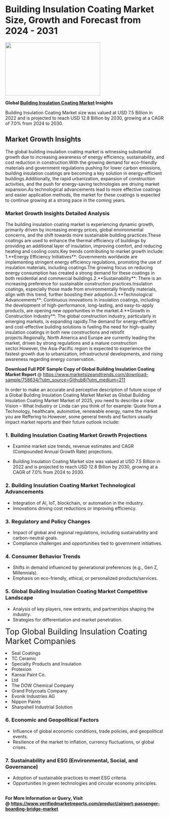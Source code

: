 <H1>Building Insulation Coating Market Size, Growth and Forecast from 2024 - 2031</H1><img class="aligncenter size-medium wp-image-584254" src="https://thirdeyenews.in/wp-content/uploads/2024/09/Global-Market-Research-300x168.jpeg" alt="" width="300" height="168" /><p><strong>Global&nbsp;<a href="https://www.marketsizeandtrends.com/download-sample/758634/?utm_source=Github8j?utm_medium=211">Building Insulation Coating Market</a> Insights</strong></p><p>Building Insulation Coating Market size was valued at USD 7.5 Billion in 2022 and is projected to reach USD 12.8 Billion by 2030, growing at a CAGR of 7.0% from 2024 to 2030.</p><p><h2>Market Growth Insights</h2> The global building insulation coating market is witnessing substantial growth due to increasing awareness of energy efficiency, sustainability, and cost reduction in construction.With the growing demand for eco-friendly materials and government regulations pushing for lower carbon emissions, building insulation coatings are becoming a key solution in energy-efficient buildings.Additionally, the rapid urbanization, expansion of construction activities, and the push for energy-saving technologies are driving market expansion.As technological advancements lead to more effective coatings and easier application methods, the market for these coatings is expected to continue growing at a strong pace in the coming years.<h3>Market Growth Insights Detailed Analysis</h3> The building insulation coating market is experiencing dynamic growth, primarily driven by increasing energy prices, global environmental concerns, and the shift towards more sustainable building practices.These coatings are used to enhance the thermal efficiency of buildings by providing an additional layer of insulation, improving comfort, and reducing heating and cooling costs.Key trends contributing to market growth include: 1.**Energy Efficiency Initiatives**: Governments worldwide are implementing stringent energy efficiency regulations, promoting the use of insulation materials, including coatings.The growing focus on reducing energy consumption has created a strong demand for these coatings in both residential and commercial buildings.2.**Sustainability**: There is an increasing preference for sustainable construction practices.Insulation coatings, especially those made from environmentally friendly materials, align with this trend, further boosting their adoption.3.**Technological Advancements**: Continuous innovations in insulation coatings, including the development of high-performance, long-lasting, and easy-to-apply products, are opening new opportunities in the market.4.**Growth in Construction Industry**: The global construction industry, particularly in emerging markets, is expanding rapidly.The demand for energy-efficient and cost-effective building solutions is fueling the need for high-quality insulation coatings in both new constructions and retrofit projects.Regionally, North America and Europe are currently leading the market, driven by strong regulations and a mature construction sector.However, the Asia-Pacific region is expected to experience the fastest growth due to urbanization, infrastructural developments, and rising awareness regarding energy conservation.<p><span class=""><strong>Download Full PDF Sample Copy of Global Building Insulation Coating Market Report</strong> @ <a href="https://www.marketsizeandtrends.com/download-sample/758634/?utm_source=Github8j?utm_medium=211" target="_blank">https://www.marketsizeandtrends.com/download-sample/758634/?utm_source=Github8j?utm_medium=211</a></span></p><p>In order to make an accurate and perceptive description of future scope of a Global&nbsp;Building Insulation Coating Market Market as Global&nbsp;Building Insulation Coating Market Market of 2025, you need to describe a clear Vision &ndash; What Industry or Linda can you think of for example: Quote from a Technology, healthcare, automotive, renewable energy, name the market you are Reffering to.However, some general trends and factors usually impact market reports and their future outlook include:</p><h3>1.&nbsp;<strong>Building Insulation Coating Market Growth Projections</strong></h3><ul><li>Examine market size trends, revenue estimates and CAGR (Compounded Annual Growth Rate) projections.</li><li><p>Building Insulation Coating Market size was valued at USD 7.5 Billion in 2022 and is projected to reach USD 12.8 Billion by 2030, growing at a CAGR of 7.0% from 2024 to 2030.</p></li></ul><h3>2.&nbsp;<strong>Building Insulation Coating Market Technological Advancements</strong></h3><ul><li>Integration of AI, IoT, blockchain, or automation in the industry.</li><li>Innovations driving cost reductions or improving efficiency.</li></ul><h3>3.&nbsp;<strong>Regulatory and Policy Changes</strong></h3><ul><li>Impact of global and regional regulations, including sustainability and carbon-neutral goals.</li><li>Compliance challenges and opportunities tied to government initiatives.</li></ul><h3>4.&nbsp;<strong>Consumer Behavior Trends</strong></h3><ul><li>Shifts in demand influenced by generational preferences (e.g., Gen Z, Millennials).</li><li>Emphasis on eco-friendly, ethical, or personalized products/services.</li></ul><h3>5.&nbsp;<strong>Global Building Insulation Coating Market Competitive Landscape</strong></h3><ul><li>Analysis of key players, new entrants, and partnerships shaping the industry.</li><li>Strategies for differentiation and market penetration.</li></ul><p data-pm-slice="1 1 []"><span style="color: inherit; font-family: inherit; font-size: 25px;">Top Global Building Insulation Coating Market Companies</span></p><div class="" data-test-id=""><p><li>Seal Coatings</li><li> TC Ceramic</li><li> Specialty Products and Insulation</li><li> Protexion</li><li> Kansai Paint Co.</li><li> Ltd</li><li> The DOW Chemical Company</li><li> Grand Polycoats Company</li><li> Evonik Industries AG</li><li> Nippon Paints</li><li> Sharpshell Industrial Solution</li></p></div><h3>6.&nbsp;<strong>Economic and Geopolitical Factors</strong></h3><ul><li>Influence of global economic conditions, trade policies, and geopolitical events.</li><li>Resilience of the market to inflation, currency fluctuations, or global crises.</li></ul><h3>7.&nbsp;<strong>Sustainability and ESG (Environmental, Social, and Governance)</strong></h3><ul><li>Adoption of sustainable practices to meet ESG criteria.</li><li>Opportunities in green technologies and circular economy principles.</li></ul><h2><strong style="font-size: 14px;">For More Information or Query, Visit @&nbsp;</strong><a style="background-color: #ffffff; font-size: 14px;" href="https://www.marketsizeandtrends.com/report/building-insulation-coating-market/" target="_blank">https://www.verifiedmarketreports.com/product/airport-passenger-boarding-bridge-market</a></h2>